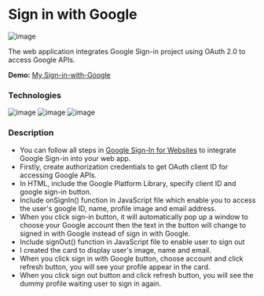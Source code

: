 # Sign in with Google
![image](https://github.com/firstneverrest/Sign-in-with-Google/blob/master/sign-in-with-google-thumbnail.jpg)

The web application integrates Google Sign-in project using OAuth 2.0 to access Google APIs.

**Demo:** [My Sign-in-with-Google](https://firstneverrest.github.io/Sign-in-with-Google/)

### Technologies
![image](https://img.shields.io/badge/HTML5-E34F26?style=for-the-badge&logo=html5&logoColor=white)
![image](https://img.shields.io/badge/CSS3-1572B6?style=for-the-badge&logo=css3&logoColor=white)
![image](https://img.shields.io/badge/JavaScript-F7DF1E?style=for-the-badge&logo=javascript&logoColor=black)

### Description
- You can follow all steps in [Google Sign-In for Websites](https://developers.google.com/identity/sign-in/web/sign-in) to integrate Google Sign-in into your web app.
- Firstly, create authorization credentials to get OAuth client ID for accessing Google APIs.
- In HTML, include the Google Platform Library, specify client ID and google sign-in button.
- Include onSignIn() function in JavaScript file which enable you to access the user's google ID, name, profile image and email address.
- When you click sign-in button, it will automatically pop up a window to choose your Google account then the text in the button will change to signed in with Google instead of sign in with Google.
- Include signOut() function in JavaScript file to enable user to sign out
- I created the card to display user's image, name and email.
- When you click sign in with Google button, choose account and click refresh button, you will see your profile appear in the card.
- When you click sign out button and click refresh button, you will see the dummy profile waiting user to sign in again.
